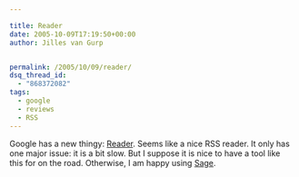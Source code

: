 ```yaml
---

title: Reader
date: 2005-10-09T17:19:50+00:00
author: Jilles van Gurp


permalink: /2005/10/09/reader/
dsq_thread_id:
  - "868372082"
tags:
  - google
  - reviews
  - RSS
---
```

Google has a new thingy:  [Reader](http://www.google.com/reader/lens/).
Seems like a nice RSS reader. It only has one major issue: it is a bit slow. But I suppose it is nice to have a tool like this for on the road. Otherwise, I am happy using [Sage](http://sage.mozdev.org).
